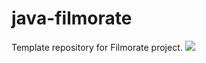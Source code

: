 # java-filmorate
Template repository for Filmorate project.
![](file:///C:/Users/sypre_000/Downloads/Untitled%20(3).png)
